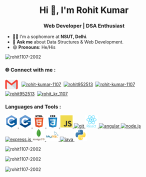 <h1 align="center">Hi 👋, I'm Rohit Kumar</h1>
<h3 align="center">Web Developer | DSA Enthusiast</h3>

- 👨‍🎓 I'm a sophomore at **NSUT, Delhi**.
- 💬 **Ask me** about Data Structures & Web Development.
- 😄 **Pronouns**: He/His<br/>
<p align="left"> <img src="https://komarev.com/ghpvc/?username=rohit1107-2002&label=Profile%20views&color=0e75b6&style=flat" alt="rohit1107-2002" /> </p>
<h3 align="left">🌐 Connect with me :</h3>
<p align="left">
<a href="mailto:rohit952513@gmail.com"><img align="center" src="https://github.com/deut-erium/deut-erium/blob/master/assets/gmail.svg" height="40" width="40" alt="mail"></a> &nbsp;
<a href="https://www.linkedin.com/in/rohit-kumar-1107/" target="__blank"><img align="center" src="https://raw.githubusercontent.com/rahuldkjain/github-profile-readme-generator/master/src/images/icons/Social/linked-in-alt.svg" alt="rohit-kumar-1107" height="30" width="40" /></a>&nbsp;
<a href="https://leetcode.com/rohit952513/" target="__blank"><img align="center" src="https://raw.githubusercontent.com/rahuldkjain/github-profile-readme-generator/master/src/images/icons/Social/leet-code.svg" alt="rohit952513" height="35" width="50" /></a>&nbsp;
<a href="https://www.interviewbit.com/profile/rohit-kumar-1107" target="__blank"><img align="center" src="https://assets.interviewbit.com/assets/ib-logo-904db47f8d2208f21a168bfe4851e0fdcc041f2487b6a8ec0b181d3724dbd012.png.gz" alt="rohit-kumar-1107" height="60" width="60" /></a>&nbsp;
<a href="https://www.hackerrank.com/rohit952513/" target="__blank"><img align="center" src="https://raw.githubusercontent.com/rahuldkjain/github-profile-readme-generator/master/src/images/icons/Social/hackerrank.svg" alt="rohit952513" height="35" width="40" /></a>&nbsp;
<a href="https://www.codechef.com/users/rohit_kr_1107" target="__blank"><img align="center" src="https://cdn.jsdelivr.net/npm/simple-icons@3.1.0/icons/codechef.svg" alt="rohit_kr_1107" height="30" width="50" /></a>&nbsp;

</p>

<h3 align="left">Languages and Tools :</h3>
<p align="left"> 
  <a href="https://www.cprogramming.com/" target="_blank" rel="noreferrer"> <img src="https://raw.githubusercontent.com/devicons/devicon/master/icons/c/c-original.svg" alt="c" width="40" height="40"/> </a>
  <a href="https://www.w3schools.com/cpp/" target="_blank" rel="noreferrer"> <img src="https://raw.githubusercontent.com/devicons/devicon/master/icons/cplusplus/cplusplus-original.svg" alt="cplusplus" width="40" height="40"/> </a>
  <a href="https://www.w3.org/html/" target="_blank" rel="noreferrer"> <img src="https://raw.githubusercontent.com/devicons/devicon/master/icons/html5/html5-original-wordmark.svg" alt="html5" width="40" height="40"/> </a> 
  <a href="https://www.w3schools.com/css/" target="_blank" rel="noreferrer"> <img src="https://raw.githubusercontent.com/devicons/devicon/master/icons/css3/css3-original-wordmark.svg" alt="css3" width="40" height="40"/> </a> 
  <a href="https://developer.mozilla.org/en-US/docs/Web/JavaScript" target="_blank" rel="noreferrer"> <img src="https://raw.githubusercontent.com/devicons/devicon/master/icons/javascript/javascript-original.svg" alt="javascript" width="40" height="40"/> </a> 
  <a href="https://git-scm.com/" target="_blank" rel="noreferrer"> <img src="https://www.vectorlogo.zone/logos/git-scm/git-scm-icon.svg" alt="git" width="40" height="40"/> </a> 
  <a href="https://reactjs.org/" target="_blank" rel="noreferrer"> <img src="https://raw.githubusercontent.com/devicons/devicon/master/icons/react/react-original-wordmark.svg" alt="react" width="40" height="40"/> </a> 
  <a href="https://angular.io/docs" target="_blank" rel="noreferrer"> <img src="https://cdn.searchenginejournal.com/wp-content/uploads/2019/04/the-seo-guide-to-angular-760x400.png" alt="angular" width="40" height="40"/> </a> 
  <a href="https://www.w3schools.com/nodejs/" target="_blank" rel="noreferrer"> <img src="https://icon2.cleanpng.com/20180425/xeq/kisspng-node-js-javascript-web-application-express-js-comp-5ae0f84de7b809.1939946215246930699491.jpg" alt="node.js" width="45" height="40"/> </a> 
  <a href="https://www.javatpoint.com/expressjs-tutorial" target="_blank" rel="noreferrer"> <img src="https://www.edureka.co/blog/wp-content/uploads/2019/07/express-logo.png" alt="express.js" width="50" height="50"/> </a> 
  <a href="https://www.mongodb.com/" target="_blank" rel="noreferrer"> <img src="https://raw.githubusercontent.com/devicons/devicon/master/icons/mongodb/mongodb-original-wordmark.svg" alt="mongodb" width="40" height="40"/> </a> 
  <a href="https://www.mysql.com/" target="_blank" rel="noreferrer"> <img src="https://raw.githubusercontent.com/devicons/devicon/master/icons/mysql/mysql-original-wordmark.svg" alt="mysql" width="40" height="40"/> </a> 
  <a href="https://www.w3schools.com/java/" target="_blank" rel="noreferrer"> <img src="https://cdn.vox-cdn.com/thumbor/VoXJ8IaxCj5_U-366JhtUHLkdQ0=/0x0:640x427/1400x1050/filters:focal(0x0:640x427):format(jpeg)/cdn.vox-cdn.com/assets/1087137/java_logo_640.jpg" alt="java" width="50" height="50"/> </a> 
  <a href="https://www.python.org" target="_blank" rel="noreferrer"> <img src="https://raw.githubusercontent.com/devicons/devicon/master/icons/python/python-original.svg" alt="python" width="40" height="40"/> </a> 
</p>
  
<p><img align="left" src="https://github-readme-stats.vercel.app/api/top-langs?username=rohit1107-2002&show_icons=true&locale=en&layout=compact" alt="rohit1107-2002" />&nbsp;</p>

<p><img align="center" src="https://github-readme-stats.vercel.app/api?username=rohit1107-2002&show_icons=true&locale=en" alt="rohit1107-2002" />&nbsp;</p>

<p><img align="center" src="https://github-readme-streak-stats.herokuapp.com/?user=rohit1107-2002&" alt="rohit1107-2002" />&nbsp;</p>




<!-- - 👋 Hi, I’m @rohit1107-2002
- 👀 I’m interested in ...
- 🌱 I’m currently learning ...
- 💞️ I’m looking to collaborate on ...
- 📫 How to reach me ... -->

<!---
rohit1107-2002/rohit1107-2002 is a ✨ special ✨ repository because its `README.md` (this file) appears on your GitHub profile.
You can click the Preview link to take a look at your changes.
--->

